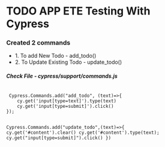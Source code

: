 # TODO APP ETE Testing With Cypress


 <h3>Created 2 commands</h3>
 <ul>
  <li>
  1. To add New Todo - add_todo()
  </li>
  <li>
    2. To Update Existing Todo - update_todo()
  </li>
 </ul>
 
 
 <h5> Check File - cypress/support/commands.js</h5>
 
 <code>
 Cypress.Commands.add("add_todo", (text)=>{
    cy.get('input[type=text]').type(text)
    cy.get('input[type=submit]').click()
});

Cypress.Commands.add("update_todo",(text)=>{
    cy.get('#content').clear()
    cy.get('#content').type(text);
    cy.get("input[type=submit]").click()
})
</code>

